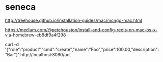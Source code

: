 # seneca

http://treehouse.github.io/installation-guides/mac/mongo-mac.html

https://medium.com/@petehouston/install-and-config-redis-on-mac-os-x-via-homebrew-eb8df9a4f298


curl -d '{"role":"product","cmd":"create","name":"Foo","price":100.00,"description":"Bar"}' http://localhost:8080/act
